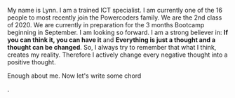 My name is Lynn. I am a trained ICT specialist. I am currently one of the 16 people to most recently join the Powercoders family. We are the 2nd class of 2020. We are currently in preparation for the 3 months Bootcamp beginning in September. I am looking so forward. I am a strong believer in: <b>If you can think it, you can have it</b> and <b>Everything is just a thought and a thought can be changed</b>. So, I always try to remember that what I think, creates my reality. Therefore I actively change every negative thought into a positive thought. <P>Enough about me. Now let's write some chord</P>.  
